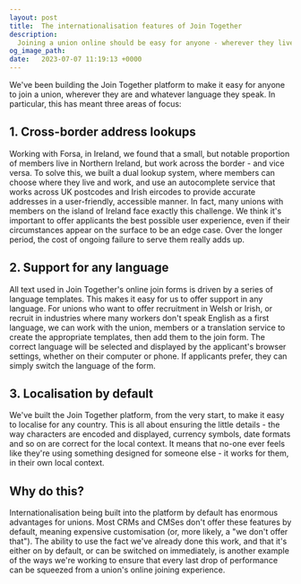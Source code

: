 ```yaml
---
layout: post
title:  The internationalisation features of Join Together
description:
  Joining a union online should be easy for anyone - wherever they live, whatever language they speak. Here's how we do it.
og_image_path: 
date:   2023-07-07 11:19:13 +0000
---
```


We've been building the Join Together platform to make it easy for anyone to join a union, wherever they are and whatever language they speak. In particular, this has meant three areas of focus:

## 1. Cross-border address lookups
Working with Forsa, in Ireland, we found that a small, but notable proportion of members live in Northern Ireland, but work across the border - and vice versa. To solve this, we built a dual lookup system, where members can choose where they live and work, and use an autocomplete service that works across UK postcodes and Irish eircodes to provide accurate addresses in a user-friendly, accessible manner. In fact, many unions with members on the island of Ireland face exactly this challenge. We think it's important to offer applicants the best possible user experience, even if their circumstances appear on the surface to be an edge case. Over the longer period, the cost of ongoing failure to serve them really adds up.

## 2. Support for any language
All text used in Join Together's online join forms is driven by a series of language templates. This makes it easy for us to offer support in any language. For unions who want to offer recruitment in Welsh or Irish, or recruit in industries where many workers don't speak English as a first language, we can work with the union, members or a translation service to create the appropriate templates, then add them to the join form. The correct language will be selected and displayed by the applicant's browser settings, whether on their computer or phone. If applicants prefer, they can simply switch the language of the form.

## 3. Localisation by default
We've built the Join Together platform, from the very start, to make it easy to localise for any country. This is all about ensuring the little details - the way characters are encoded and displayed, currency symbols, date formats and so on are correct for the local context. It means that no-one ever feels like they're using something designed for someone else - it works for them, in their own local context.

## Why do this?
Internationalisation being built into the platform by default has enormous advantages for unions. Most CRMs and CMSes don't offer these features by default, meaning expensive customisation (or, more likely, a "we don't offer that"). The ability to use the fact we've already done this work, and that it's either on by default, or can be switched on immediately, is another example of the ways we're working to ensure that every last drop of performance can be squeezed from a union's online joining experience.

